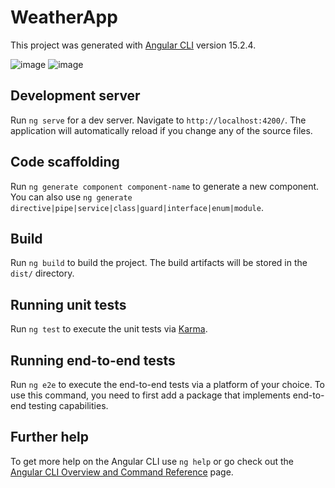 # WeatherApp

This project was generated with [Angular CLI](https://github.com/angular/angular-cli) version 15.2.4.

![image](https://github.com/Danicode0210/weather-app/assets/65778274/52c61b1e-f597-4180-b9ed-9676105ecbe9)
![image](https://github.com/Danicode0210/weather-app/assets/65778274/f32c0fca-fbed-4f65-a7d1-8a2ec94275c0)



## Development server

Run `ng serve` for a dev server. Navigate to `http://localhost:4200/`. The application will automatically reload if you change any of the source files.

## Code scaffolding

Run `ng generate component component-name` to generate a new component. You can also use `ng generate directive|pipe|service|class|guard|interface|enum|module`.

## Build

Run `ng build` to build the project. The build artifacts will be stored in the `dist/` directory.

## Running unit tests

Run `ng test` to execute the unit tests via [Karma](https://karma-runner.github.io).

## Running end-to-end tests

Run `ng e2e` to execute the end-to-end tests via a platform of your choice. To use this command, you need to first add a package that implements end-to-end testing capabilities.

## Further help

To get more help on the Angular CLI use `ng help` or go check out the [Angular CLI Overview and Command Reference](https://angular.io/cli) page.
